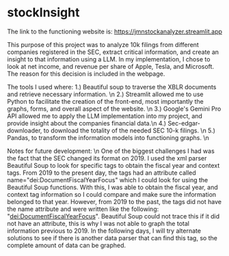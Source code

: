 # stockInsight

The link to the functioning website is: https://jmnstockanalyzer.streamlit.app

This purpose of this project was to analyze 10k filings from different companies registered in the SEC, extract critical information, and create an insight to that information using a LLM. In my implementation, I chose to look at net income, and revenue per share of Apple, Tesla, and Microsoft. The reason for this decision is included in the webpage.
 
The tools I used where:
1.) Beautiful soup to traverse the XBLR documents and retrieve necessary information. \n
2.) Streamlit allowed me to use Python to facilitate the creation of the front-end, most importantly the graphs, forms, and overall aspect of the website. \n
3.) Google's Gemini Pro API allowed me to apply the LLM implementation into my project, and provide insight about the companies financial data.\n
4.) Sec-edgar-downloader, to download the totality of the needed SEC 10-k filings. \n
5.) Pandas, to transform the information models into functioning graphs. \n

Notes for future development: \n
One of the biggest challenges I had was the fact that the SEC changed its format on 2019. I used the xml parser Beautiful Soup to look for specific tags to obtain the fiscal year and context tags. From 2019 to the present day, the tags had an attribute called name="dei:DocumentFiscalYearFocus" which I could look for using the Beautiful Soup functions. With this, I was able to obtain the fiscal year, and context tag information so I could compare and make sure the information belonged to that year. However, from 2019 to the past, the tags did not have the name attribute and were written like the following: "<dei:DocumentFiscalYearFocus>". Beautiful Soup could not trace this if it did not have an attribute, this is why I was not able to graph the total information previous to 2019. In the following days, I will try alternate solutions to see if there is another data parser that can find this tag, so the complete amount of data can be graphed.

